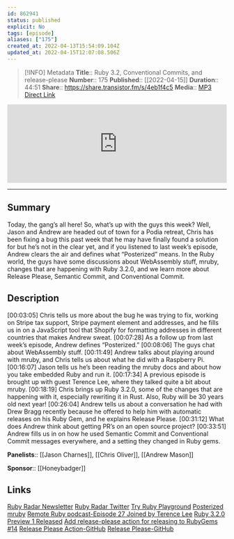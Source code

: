 ```yaml
---
id: 862941
status: published
explicit: No
tags: [episode]
aliases: ["175"]
created_at: 2022-04-13T15:54:09.104Z
updated_at: 2022-04-15T12:07:08.506Z
---
```


> [!INFO] Metadata
> **Title**:: Ruby 3.2, Conventional Commits, and release-please
> **Number**:: 175
> **Published**:: [[2022-04-15]]
> **Duration**:: 44:51
> **Share**::  <https://share.transistor.fm/s/4eb1f4c5>
> **Media**:: [MP3 Direct Link](https://dts.podtrac.com/redirect.mp3/media.transistor.fm/4eb1f4c5/c259dda5.mp3)

<iframe width="100%" height="180" frameborder="no" scrolling="no" seamless src="https://share.transistor.fm/e/4eb1f4c5/dark"></iframe>

---

## Summary

Today, the gang’s all here!  So, what’s up with the guys this week? Well, Jason and Andrew are headed out of town for a Podia retreat, Chris has been fixing a bug this past week that he may have finally found a solution for but he’s not in the clear yet,  and if you listened to last week’s episode, Andrew clears the air and defines what “Posterized” means. In the Ruby world, the guys have some discussions about WebAssembly stuff, mruby, changes that are happening with Ruby 3.2.0, and we learn more about Release Please, Semantic Commit, and Conventional Commit.

## Description

[00:03:05] Chris tells us more about the bug he was trying to fix, working on Stripe tax support, Stripe payment element and addresses, and he fills us in on a JavaScript tool that Shopify for formatting addresses in different countries that makes Andrew sweat.
[00:07:28] As a follow up from last week’s episode, Andrew defines “Posterized.”
[00:08:06] The guys chat about WebAssembly stuff.
[00:11:49] Andrew talks about playing around with mruby, and Chris tells us about what he did with a Raspberry Pi.
[00:16:07] Jason tells us he’s been reading the mruby docs and about how you take embedded Ruby and run it.
[00:17:34] A previous episode is brought up with guest Terence Lee, where they talked quite a bit about mruby.
[00:18:19] Chris brings up Ruby 3.2.0, some of the changes that are happening with it, especially rewriting it in Rust. Also, Ruby will be 30 years old next year!
[00:26:04] Andrew tells us about a conversation he had with Drew Bragg recently because he offered to help him with automatic releases on his Ruby Gem, and he explains Release Please.
[00:31:12] What does Andrew think about getting PR’s on an open source project?
[00:33:51] Andrew fills us in on how he used Semantic Commit and Conventional Commit messages everywhere, and a setting they changed in Ruby gems.

**Panelists**:: [[Jason Charnes]], [[Chris Oliver]], [[Andrew Mason]]

**Sponsor**:: [[Honeybadger]]

## Links

[Ruby Radar Newsletter](https://rubyradar.dev/)
[Ruby Radar Twitter](https://twitter.com/therubyradar)
[Try Ruby Playground](https://try.ruby-lang.org/playground/#code=3.times+do%250A++print+'Welcome+'%250Aend&engine=cruby-3.2.0dev)
[Posterized](https://en.wikipedia.org/wiki/Posterized)
[mruby](https://mruby.org/)
[Remote Ruby podcast-Episode 27 Joined by Terence Lee](https://remoteruby.com/27)
[Ruby 3.2.0 Preview 1 Released](https://www.ruby-lang.org/en/news/2022/04/03/ruby-3-2-0-preview1-released/)
[Add release-please action for releasing to RubyGems #14](https://github.com/DRBragg/redaction/pull/14)
[Release Please Action-GitHub](https://github.com/google-github-actions/release-please-action)
[Release Please-GitHub](https://github.com/googleapis/release-please)
